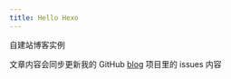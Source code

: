 ```yaml
---
title: Hello Hexo
---
```


自建站博客实例

文章内容会同步更新我的 GitHub [blog](https://github.com/EmiyaGm/blog) 项目里的 issues 内容
